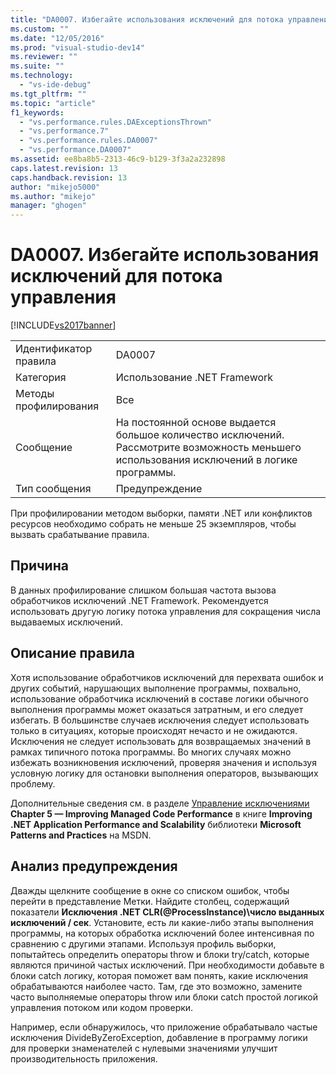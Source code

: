 ```yaml
---
title: "DA0007. Избегайте использования исключений для потока управления | Microsoft Docs"
ms.custom: ""
ms.date: "12/05/2016"
ms.prod: "visual-studio-dev14"
ms.reviewer: ""
ms.suite: ""
ms.technology: 
  - "vs-ide-debug"
ms.tgt_pltfrm: ""
ms.topic: "article"
f1_keywords: 
  - "vs.performance.rules.DAExceptionsThrown"
  - "vs.performance.7"
  - "vs.performance.rules.DA0007"
  - "vs.performance.DA0007"
ms.assetid: ee8ba8b5-2313-46c9-b129-3f3a2a232898
caps.latest.revision: 13
caps.handback.revision: 13
author: "mikejo5000"
ms.author: "mikejo"
manager: "ghogen"
---
```

# DA0007. Избегайте использования исключений для потока управления
[!INCLUDE[vs2017banner](../code-quality/includes/vs2017banner.md)]

|||  
|-|-|  
|Идентификатор правила|DA0007|  
|Категория|Использование .NET Framework|  
|Методы профилирования|Все|  
|Сообщение|На постоянной основе выдается большое количество исключений.  Рассмотрите возможность меньшего использования исключений в логике программы.|  
|Тип сообщения|Предупреждение|  
  
 При профилировании методом выборки, памяти .NET или конфликтов ресурсов необходимо собрать не меньше 25 экземпляров, чтобы вызвать срабатывание правила.  
  
## Причина  
 В данных профилирование слишком большая частота вызова обработчиков исключений .NET Framework.  Рекомендуется использовать другую логику потока управления для сокращения числа выдаваемых исключений.  
  
## Описание правила  
 Хотя использование обработчиков исключений для перехвата ошибок и других событий, нарушающих выполнение программы, похвально, использование обработчика исключений в составе логики обычного выполнения программы может оказаться затратным, и его следует избегать.  В большинстве случаев исключения следует использовать только в ситуациях, которые происходят нечасто и не ожидаются.  Исключения не следует использовать для возвращаемых значений в рамках типичного потока программы.  Во многих случаях можно избежать возникновения исключений, проверяя значения и используя условную логику для остановки выполнения операторов, вызывающих проблему.  
  
 Дополнительные сведения см. в разделе [Управление исключениями](http://go.microsoft.com/fwlink/?LinkID=177825) **Chapter 5 — Improving Managed Code Performance** в книге **Improving .NET Application Performance and Scalability** библиотеки **Microsoft Patterns and Practices** на MSDN.  
  
## Анализ предупреждения  
 Дважды щелкните сообщение в окне со списком ошибок, чтобы перейти в представление Метки.  Найдите столбец, содержащий показатели **Исключения .NET CLR\(@ProcessInstance\)\\число выданных исключений \/ сек**.  Установите, есть ли какие\-либо этапы выполнения программы, на которых обработка исключений более интенсивная по сравнению с другими этапами.  Используя профиль выборки, попытайтесь определить операторы throw и блоки try\/catch, которые являются причиной частых исключений.  При необходимости добавьте в блоки catch логику, которая поможет вам понять, какие исключения обрабатываются наиболее часто.  Там, где это возможно, замените часто выполняемые операторы throw или блоки catch простой логикой управления потоком или кодом проверки.  
  
 Например, если обнаружилось, что приложение обрабатывало частые исключения DivideByZeroException, добавление в программу логики для проверки знаменателей с нулевыми значениями улучшит производительность приложения.